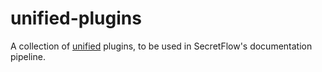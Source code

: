 # unified-plugins

A collection of [unified](https://github.com/unifiedjs/unified) plugins, to be used in SecretFlow's documentation pipeline.
